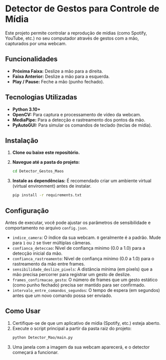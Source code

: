 # Detector de Gestos para Controle de Mídia

Este projeto permite controlar a reprodução de mídias (como Spotify, YouTube, etc.) no seu computador através de gestos com a mão, capturados por uma webcam.

## Funcionalidades

- **Próxima Faixa:** Deslize a mão para a direita.
- **Faixa Anterior:** Deslize a mão para a esquerda.
- **Play / Pause:** Feche a mão (punho fechado).

## Tecnologias Utilizadas

- **Python 3.10+**
- **OpenCV:** Para captura e processamento de vídeo da webcam.
- **MediaPipe:** Para a detecção e rastreamento dos pontos da mão.
- **PyAutoGUI:** Para simular os comandos de teclado (teclas de mídia).

## Instalação

1. **Clone ou baixe este repositório.**

2. **Navegue até a pasta do projeto:**
   ```bash
   cd Detector_Gestos_Maos
   ```

3. **Instale as dependências:**
   É recomendado criar um ambiente virtual (virtual environment) antes de instalar.
   ```bash
   pip install -r requirements.txt
   ```

## Configuração

Antes de executar, você pode ajustar os parâmetros de sensibilidade e comportamento no arquivo `config.json`.

- `indice_camera`: O índice da sua webcam. `0` geralmente é a padrão. Mude para `1` ou `2` se tiver múltiplas câmeras.
- `confianca_deteccao`: Nível de confiança mínimo (0.0 a 1.0) para a detecção inicial da mão.
- `confianca_rastreamento`: Nível de confiança mínimo (0.0 a 1.0) para o rastreamento da mão entre frames.
- `sensibilidade_deslize_pixels`: A distância mínima (em pixels) que a mão precisa percorrer para registrar um gesto de deslize.
- `frames_confirmacao_gesto`: O número de frames que um gesto estático (como punho fechado) precisa ser mantido para ser confirmado.
- `intervalo_entre_comandos_segundos`: O tempo de espera (em segundos) antes que um novo comando possa ser enviado.

## Como Usar

1. Certifique-se de que um aplicativo de mídia (Spotify, etc.) esteja aberto.
2. Execute o script principal a partir da pasta raiz do projeto:
   ```bash
   python Detector_Mao/main.py
   ```
3. Uma janela com a imagem da sua webcam aparecerá, e o detector começará a funcionar.